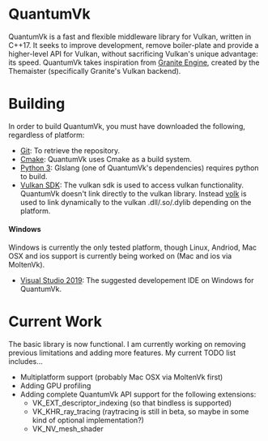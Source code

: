 # QuantumVk
QuantumVk is a fast and flexible middleware library for Vulkan, written in C++17. It seeks to improve
development, remove boiler-plate and provide a higher-level API for Vulkan, without sacrificing Vulkan's unique advantage: its speed.
QuantumVk takes inspiration from [Granite Engine](https://github.com/Themaister/Granite), created by the Themaister
(specifically Granite's Vulkan backend).

# Building
In order to build QuantumVk, you must have downloaded the following, regardless of platform:
- [Git](https://git-scm.com/downloads): To retrieve the repository.
- [Cmake](https://cmake.org/): QuantumVk uses Cmake as a build system.
- [Python 3](https://www.python.org/downloads/): Glslang (one of QuantumVk's dependencies) requires python to build.
- [Vulkan SDK](https://vulkan.lunarg.com/): The vulkan sdk is used to access vulkan functionality. QuantumVk doesn't link directly to the vulkan library. Instead [volk](https://github.com/zeux/volk) is used to link dynamically to the vulkan .dll/.so/.dylib depending on the platform.

#### Windows
Windows is currently the only tested platform, though Linux, Andriod, Mac OSX and ios support is currently being worked on (Mac and ios via MoltenVk).
- [Visual Studio 2019](https://visualstudio.microsoft.com/vs/): The suggested developement IDE on Windows for QuantumVk.

# Current Work
The basic library is now functional. I am currently working on removing previous limitations and adding more features.
My current TODO list includes...

- Multiplatform support (probably Mac OSX via MoltenVk first)
- Adding GPU profiling
- Adding complete QuantumVk API support for the following extensions:
	- VK_EXT_descriptor_indexing (so that bindless is supported)
	- VK_KHR_ray_tracing (raytracing is still in beta, so maybe in some kind of optional implementation?)
	- VK_NV_mesh_shader